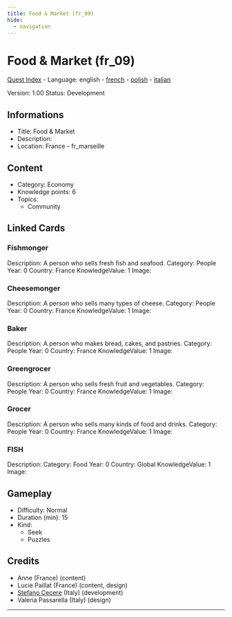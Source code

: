 ```yaml
---
title: Food & Market (fr_09)
hide:
  - navigation
---
```


# Food & Market (fr_09)
[Quest Index](./index.md) - Language: english - [french](./fr_09.fr.md) - [polish](./fr_09.pl.md) - [italian](./fr_09.it.md)

Version: 1.00
Status: Development

## Informations

- Title: Food & Market
- Description: 
- Location: France - fr_marseille
## Content
- Category: Economy
- Knowledge points: 6
- Topics:
  - Community

## Linked Cards
### Fishmonger
Description: A person who sells fresh fish and seafood.
Category: People
Year: 0
Country: France
KnowledgeValue: 1
Image: 

### Cheesemonger
Description: A person who sells many types of cheese.
Category: People
Year: 0
Country: France
KnowledgeValue: 1
Image: 

### Baker
Description: A person who makes bread, cakes, and pastries.
Category: People
Year: 0
Country: France
KnowledgeValue: 1
Image: 

### Greengrocer
Description: A person who sells fresh fruit and vegetables.
Category: People
Year: 0
Country: France
KnowledgeValue: 1
Image: 

### Grocer
Description: A person who sells many kinds of food and drinks.
Category: People
Year: 0
Country: France
KnowledgeValue: 1
Image: 

### FISH
Description: 
Category: Food
Year: 0
Country: Global
KnowledgeValue: 1
Image: 

## Gameplay
- Difficulty: Normal
- Duration (min): 15
- Kind:
  - Seek
  - Puzzles
## Credits
- Anne (France) (content)
- Lucie Paillat (France) (content, design)
- [Stefano Cecere](https://stefanocecere.com) (Italy) (development)
- Valeria Passarella (Italy) (design)

---


